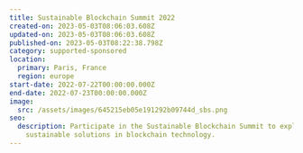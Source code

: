```yaml
---
title: Sustainable Blockchain Summit 2022
created-on: 2023-05-03T08:06:03.608Z
updated-on: 2023-05-03T08:06:03.608Z
published-on: 2023-05-03T08:22:38.798Z
category: supported-sponsored
location:
  primary: Paris, France
  region: europe
start-date: 2022-07-22T00:00:00.000Z
end-date: 2022-07-23T00:00:00.000Z
image:
  src: /assets/images/645215eb05e191292b09744d_sbs.png
seo:
  description: Participate in the Sustainable Blockchain Summit to explore
    sustainable solutions in blockchain technology.
---
```


